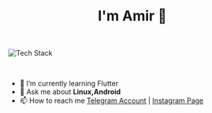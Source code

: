 <h1 align="center">I'm Amir 👋 </h1>
<br>
<p align="left"><img src="https://skillicons.dev/icons?i=java,kotlin,androidstudio,linux,arch,git,github,dart,flutter,vscode,neovim&perline=16" alt="Tech Stack" /> </p>
<br>

- 🌱 I’m currently learning Flutter
- 💬 Ask me about **Linux,Android**
- 📫 How to reach me [Telegram Account](https://t.me/AMHOAZ/) | [Instagram Page](https://www.instagram.com/amirhossein____azimi)
<br>
<!-- - 🔭 I’m currently working on -->
<!-- - 👯 I’m looking to collaborate on ... -->
<!-- - 🤔 I’m looking for help with ... -->
